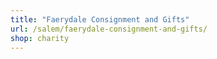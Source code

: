 ```yaml
---
title: "Faerydale Consignment and Gifts"
url: /salem/faerydale-consignment-and-gifts/
shop: charity
---
```

